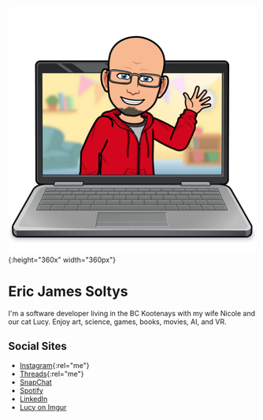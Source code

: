 ![Bitmoji of Eric waving](/img/laptop-wave-2024-02.png){:height="360x" width="360px"}

# Eric James Soltys 
I'm a software developer living in the BC Kootenays with my wife Nicole and our cat Lucy. Enjoy art, science, games, books, movies, AI, and VR.

## Social Sites
- [Instagram](https://instagram.com/ericjamessoltys){:rel="me"}
- [Threads](https://www.threads.net/@ericjamessoltys){:rel="me"}
- [SnapChat](https://t.snapchat.com/rAKiygSb)
- [Spotify](https://open.spotify.com/user/esoltys)
- [LinkedIn](https://www.linkedin.com/in/ericjamessoltys/)
- [Lucy on Imgur](https://imgur.com/user/tuxedolucy)